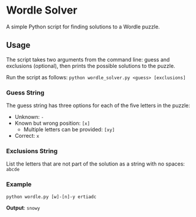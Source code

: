 # Wordle Solver

A simple Python script for finding solutions to a Wordle puzzle.

 ## Usage

The script takes two arguments from the command line: guess and exclusions (optional), then prints the possible solutions to the puzzle.

Run the script as follows: `python wordle_solver.py <guess> [exclusions]`

### Guess String

The guess string has three options for each of the five letters in the puzzle:

* Unknown: `-`
* Known but wrong position: `[x]`
  * Multiple letters can be provided: `[xy]`
* Correct: `x`

### Exclusions String

List the letters that are not part of the solution as a string with no spaces: `abcde`

### Example

`python wordle.py [w]-[n]-y ertiadc`

**Output**: `snowy`



